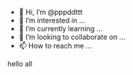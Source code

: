 - 👋 Hi, I’m @pppddttt
- 👀 I’m interested in ...
- 🌱 I’m currently learning ...
- 💞️ I’m looking to collaborate on ...
- 📫 How to reach me ...

<!---
pppddttt/pppddttt is a ✨ special ✨ repository because its `README.md` (this file) appears on your GitHub profile.
You can click the Preview link to take a look at your changes.
--->
hello all
